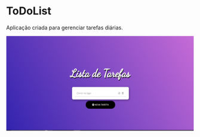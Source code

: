 # ToDoList

Aplicação criada para gerenciar tarefas diárias.

![Tela da Aplicação](https://github.com/SuelenMaria/ToDoList/blob/main/Tela-ToDo.png)
